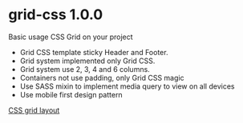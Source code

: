# grid-css 1.0.0

Basic usage CSS Grid on your project


- Grid CSS template sticky Header and Footer.
- Grid system implemented only Grid CSS.
- Grid system use 2, 3, 4 and 6 columns.
- Containers not use padding, only Grid CSS magic
- Use SASS mixin to implement media query to view on all devices
- Use mobile first design pattern


[CSS grid layout](http://en.wikipedia.org/wiki/CSS_grid_layout)

